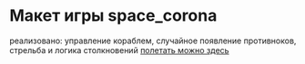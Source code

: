 <h1>Макет игры space_corona</h1> 

реализовано: управление кораблем, случайное появление противноков, стрельба и логика столкновений
  <a href="https://roschek.github.io/space_corona.io/">полетать можно здесь</a>

